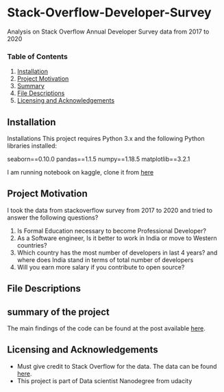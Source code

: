 # Stack-Overflow-Developer-Survey
Analysis on Stack Overflow Annual Developer Survey data from 2017 to 2020

### Table of Contents

1. [Installation](#installation)
2. [Project Motivation](#motivation)
3. [Summary](#summary)
4. [File Descriptions](#files)
5. [Licensing and Acknowledgements](#licensing)

## Installation <a name="installation"></a>
Installations
This project requires Python 3.x and the following Python libraries installed:

seaborn==0.10.0
pandas==1.1.5
numpy==1.18.5
matplotlib==3.2.1

I am running notebook on kaggle, clone it from [here](https://www.kaggle.com/kirankamat/stack-overflow-annual-developer-survey-analysis)

## Project Motivation<a name="motivation"></a>

I took the data from stackoverflow survey from 2017 to 2020 and tried to answer the following questions?

1. Is Formal Education necessary to become Professional Developer?
2. As a Software engineer, Is it better to work in India or move to Western countries?
3. Which country has the most number of developers in last 4 years? and where does India stand in terms of total number of developers
4. Will you earn more salary if you contribute to open source?



## File Descriptions <a name="files"></a>


## summary of the project <a name="summary"></a>

The main findings of the code can be found at the post available [here]().

## Licensing and Acknowledgements<a name="licensing"></a>

- Must give credit to Stack Overflow for the data.  The data can be found [here](https://insights.stackoverflow.com/survey).   
- This project is part of Data scientist Nanodegree from udacity
